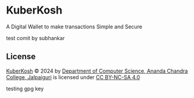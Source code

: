 # KuberKosh

A Digital Wallet to make transactions Simple and Secure

test comit by subhankar



## License

 [KuberKosh](https://github.com/Ani3002/KuberKosh) © 2024 by [Department of Computer Science, Ananda Chandra College, Jalpaiguri](https://infohub.accollege.in/portal/departments/department-of-computer-science/) is licensed under [CC BY-NC-SA 4.0](https://creativecommons.org/licenses/by-nc-sa/4.0/?ref=chooser-v1)

 
testing gpg key